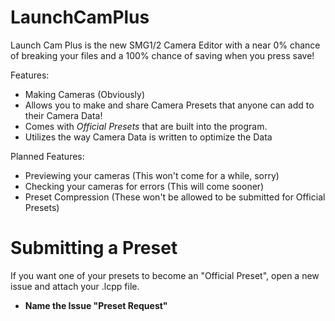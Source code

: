# LaunchCamPlus
Launch Cam Plus is the new SMG1/2 Camera Editor with a near 0% chance of breaking your files and a 100% chance of saving when you press save!

Features:
- Making Cameras (Obviously)
- Allows you to make and share Camera Presets that anyone can add to their Camera Data!
- Comes with *Official Presets* that are built into the program.
- Utilizes the way Camera Data is written to optimize the Data

Planned Features:
- Previewing your cameras (This won't come for a while, sorry)
- Checking your cameras for errors (This will come sooner)
- Preset Compression (These won't be allowed to be submitted for Official Presets)

# Submitting a Preset
If you want one of your presets to become an "Official Preset", open a new issue and attach your .lcpp file.
- **Name the Issue "Preset Request"**
